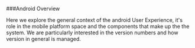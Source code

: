 ###Android Overview

Here we explore the general context of the android User Experience, it's role in the mobile platform space and the components that make up the the system. We are particularly interested in the version numbers and how version in general is managed.
